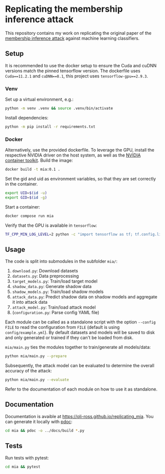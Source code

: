 # Replicating the membership inference attack

This repository contains my work on replicating the original paper of the 
[membership inference attack](https://arxiv.org/abs/1610.05820) 
against machine learning classifiers.

## Setup

It is recommended to use the docker setup to ensure the Cuda and cuDNN versions match the pinned tensorflow version.
The dockerfile uses `Cuda==11.2.1` and `cuDNN==8.1`, this project uses `tensorflow-gpu==2.9.3`.

### Venv

Set up a virtual environment, e.g.: 
```bash
python -m venv .venv && source .venv/bin/activate
```
Install dependencies: 
```bash
python -m pip install -r requirements.txt
```

### Docker

Alternatively, use the provided dockerfile.
To leverage the GPU, install the respective NVIDIA driver on the host system, as
well as the [NVIDIA container toolkit](https://github.com/NVIDIA/nvidia-docker).
Build the image:
```bash
docker build -t mia:0.1 .
```

Set the gid and uid as environment variables, so that they are set correctly in
the container.
```bash
export UID=$(id -u)
export GID=$(id -g)
```

Start a container:
```bash
docker compose run mia
```

Verify that the GPU is available in `tensorflow`:
```bash
TF_CPP_MIN_LOG_LEVEL=2 python -c "import tensorflow as tf; tf.config.list_physical_devices('GPU')"
```

## Usage

The code is split into submodules in the subfolder `mia/`:
1. `download.py`: Download datasets
2. `datasets.py`: Data preprocessing
3. `target_models.py`: Train/load target model
4. `shadow_data.py`: Generate shadow data
5. `shadow_models.py`: Train/load shadow models
6. `attack_data.py`: Predict shadow data on shadow models and aggregate it into attack data
7. `attack_model.py`: Train/load attack model
8. (`configuration.py`: Parse config YAML file)

Each module can be called as a standalone script with the option `--config FILE` to read the configuration from `FILE`
(default is using `config/example.yml`).
By default datasets and models will be saved to disk and only generated or trained if they can't be loaded from disk.

`mia/main.py` ties the modules together to train/generate all models/data:

```bash
python mia/main.py --prepare
```

Subsequently, the attack model can be evaluated to determine the overall accuracy of the attack:
```bash
python mia/main.py --evaluate
```

Refer to the documentation of each module on how to use it as standalone. 

## Documentation

Documentation is avaible at https://oli-ross.github.io/replicating_mia.
You can generate it locally with [pdoc](https://pypi.org/project/pdoc/):
```bash
cd mia && pdoc -o ../docs/build *.py
```

## Tests

Run tests with pytest:
```bash
cd mia && pytest
```
